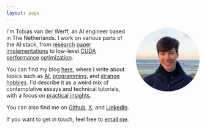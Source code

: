 ```yaml
---
layout: page
---
```


<img style="float: right; max-width: 33%; margin: 0 0 1em 2em; border-radius: 999px" src="/assets/images/tobias.png" alt="Tobias van der Werff">

I'm Tobias van der Werff, an AI engineer based in The Netherlands. I work on various parts of the AI stack, from [research](https://github.com/pytorch/ao/pull/983) [paper](https://github.com/tobiasvanderwerff/full-page-handwriting-recognition) [implementations](https://github.com/tobiasvanderwerff/MetaHTR) to low-level [CUDA](https://github.com/pytorch/ao/pull/1147) [performance](https://github.com/pytorch/ao/pull/1092) [optimization](https://github.com/pytorch/ao/pull/942).

You can find my blog [here](/blog/), where I write about topics such as [AI](https://tobiasvanderwerff.com/2024/05/15/cnn-vs-vit.html), [programming](https://tobiasvanderwerff.com/2024/08/01/lindy.html), and [strange hobbies](https://tobiasvanderwerff.com/2025/03/25/dehumidifier.html). I'd describe it as a weird mix of contemplative essays and technical tutorials, with a focus on [practical insights](/2024/06/17/useful-knowledge.html).

You can also find me on [Github](https://github.com/tobiasvanderwerff), [X](https://www.x.com/tobiasnvdw), and [LinkedIn](https://www.linkedin.com/in/tobias-van-der-werff/).

<!---
I occasionally do consulting, providing advice and implementation for real-world AI applications. Here are some areas in which I have expertise:

- Front-end LLM applications, e.g. AI agents on top of [company knowledge bases](https://www.linkedin.com/pulse/klaar-voor-de-toekomst-ai-integratie-bij-nu-swift-van-der-werff-tt8mc/?trackingId=5CJhhg%2BZSTS50ekWvhlhjg%3D%3D)
- Greenfield development of computer vision applications
- Implementing AI research papers
- Building, training, and deploying deep learning models
- Systems-level optimization of neural networks to make them run faster, e.g. using CUDA C++
--->
 
If you want to get in touch, feel free to [email me](mailto:t@tobiasvanderwerff.com).
